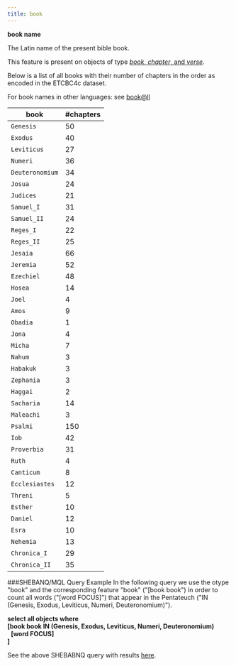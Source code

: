 ```yaml
---
title: book
---
```


**book name**

The Latin name of the present bible book.

This feature is present on objects of type [*book*, *chapter*, and *verse*](otype).

Below is a list of all books with their number of chapters in the order as encoded in the ETCBC4c dataset.

For book names in other languages: see [book@ll](book@ll)

book | #chapters
---|---
`Genesis`      | 50
`Exodus`       | 40
`Leviticus`    | 27
`Numeri`       | 36
`Deuteronomium`| 34
`Josua`        | 24
`Judices`      | 21
`Samuel_I`     | 31
`Samuel_II`    | 24
`Reges_I`      | 22
`Reges_II`     | 25
`Jesaia`       | 66
`Jeremia`      | 52
`Ezechiel`     | 48
`Hosea`        | 14
`Joel`         |  4
`Amos`         |  9
`Obadia`       |  1
`Jona`         |  4
`Micha`        |  7
`Nahum`        |  3
`Habakuk`      |  3
`Zephania`     |  3
`Haggai`       |  2
`Sacharia`     | 14
`Maleachi`     |  3
`Psalmi`       |150
`Iob`          | 42
`Proverbia`    | 31
`Ruth`         |  4
`Canticum`     |  8
`Ecclesiastes` | 12
`Threni`       |  5
`Esther`       | 10
`Daniel`       | 12
`Esra`         | 10
`Nehemia`      | 13
`Chronica_I`   | 29
`Chronica_II`  | 35
  
  
  
###SHEBANQ/MQL Query Example
In the following query we use the otype "book" and the corresponding feature "book" ("[book book") in order to count all words ("[word FOCUS]") that appear in the Pentateuch ("IN (Genesis, Exodus, Leviticus, Numeri, Deuteronomium)").

**select all objects where**  
**[book book IN (Genesis, Exodus, Leviticus, Numeri, Deuteronomium)**  
&nbsp;&nbsp;**[word FOCUS]**  
**]**  

See the above SHEBABNQ query with results [here](https://shebanq.ancient-data.org/hebrew/query?version=4b&id=1502).

